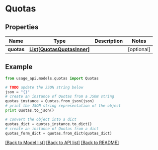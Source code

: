 # Quotas


## Properties
Name | Type | Description | Notes
------------ | ------------- | ------------- | -------------
**quotas** | [**List[QuotasQuotasInner]**](QuotasQuotasInner.md) |  | [optional] 

## Example

```python
from usage_api.models.quotas import Quotas

# TODO update the JSON string below
json = "{}"
# create an instance of Quotas from a JSON string
quotas_instance = Quotas.from_json(json)
# print the JSON string representation of the object
print Quotas.to_json()

# convert the object into a dict
quotas_dict = quotas_instance.to_dict()
# create an instance of Quotas from a dict
quotas_form_dict = quotas.from_dict(quotas_dict)
```
[[Back to Model list]](../README.md#documentation-for-models) [[Back to API list]](../README.md#documentation-for-api-endpoints) [[Back to README]](../README.md)



